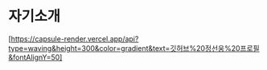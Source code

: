 # 자기소개

[https://capsule-render.vercel.app/api?type=waving&height=300&color=gradient&text=깃허브%20정선웅%20프로필&fontAlignY=50]
